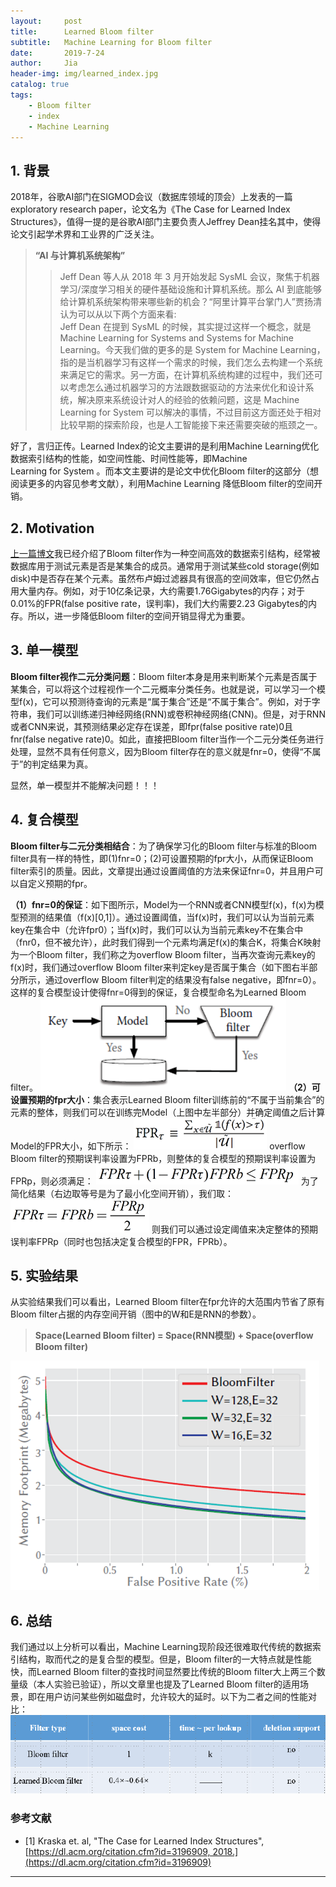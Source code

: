 ```yaml
---
layout:     post
title:      Learned Bloom filter
subtitle:   Machine Learning for Bloom filter
date:       2019-7-24
author:     Jia
header-img: img/learned_index.jpg
catalog: true
tags:
    - Bloom filter
    - index
    - Machine Learning
---
```



## 1. 背景

2018年，谷歌AI部门在SIGMOD会议（数据库领域的顶会）上发表的一篇exploratory research paper，论文名为《The Case for Learned Index Structures》，值得一提的是谷歌AI部门主要负责人Jeffrey Dean挂名其中，使得论文引起学术界和工业界的广泛关注。
> **“AI 与计算机系统架构”**  
> > Jeff Dean 等人从 2018 年 3 月开始发起 SysML 会议，聚焦于机器学习/深度学习相关的硬件基础设施和计算机系统。那么 AI 到底能够给计算机系统架构带来哪些新的机会？“阿里计算平台掌门人”贾扬清认为可以从以下两个方面来看:  
> > Jeff Dean 在提到 SysML 的时候，其实提过这样一个概念，就是 Machine  Learning  for  Systems  and  Systems  for   Machine  Learning。今天我们做的更多的是 System  for  Machine  Learning，指的是当机器学习有这样一个需求的时候，我们怎么去构建一个系统来满足它的需求。另一方面，在计算机系统构建的过程中，我们还可以考虑怎么通过机器学习的方法跟数据驱动的方法来优化和设计系统，解决原来系统设计对人的经验的依赖问题，这是 Machine  Learning  for  System    可以解决的事情，不过目前这方面还处于相对比较早期的探索阶段，也是人工智能接下来还需要突破的瓶颈之一。   

好了，言归正传。Learned Index的论文主要讲的是利用Machine Learning优化数据索引结构的性能，如空间性能、时间性能等，即Machine Learning for System 。而本文主要讲的是论文中优化Bloom filter的这部分（想阅读更多的内容见参考文献），利用Machine Learning 降低Bloom filter的空间开销。

## 2. Motivation

[上一篇博文](https://jingnanjia.github.io/2019/07/20/%E6%B5%85%E8%B0%88Bloomfilter/)我已经介绍了Bloom filter作为一种空间高效的数据索引结构，经常被数据库用于测试元素是否是某集合的成员。通常用于测试某些cold storage(例如disk)中是否存在某个元素。虽然布卢姆过滤器具有很高的空间效率，但它仍然占用大量内存。例如，对于10亿条记录，大约需要1.76Gigabytes的内存；对于0.01%的FPR(false positive rate，误判率)，我们大约需要2.23 Gigabytes的内存。所以，进一步降低Bloom filter的空间开销显得尤为重要。

## 3. 单一模型

**Bloom filter视作二元分类问题**：Bloom filter本身是用来判断某个元素是否属于某集合，可以将这个过程视作一个二元概率分类任务。也就是说，可以学习一个模型f(x)，它可以预测待查询的元素是“属于集合”还是“不属于集合”。例如，对于字符串，我们可以训练递归神经网络(RNN)或卷积神经网络(CNN)。但是，对于RNN或者CNN来说，其预测结果必定存在误差，即fpr(false positive rate)0且fnr(false negative rate)0。如此，直接把Bloom filter当作一个二元分类任务进行处理，显然不具有任何意义，因为Bloom filter存在的意义就是fnr=0，使得“不属于”的判定结果为真。

显然，单一模型并不能解决问题！！！

## 4. 复合模型

**Bloom filter与二元分类相结合**：为了确保学习化的Bloom filter与标准的Bloom filter具有一样的特性，即(1)fnr=0；(2)可设置预期的fpr大小，从而保证Bloom filter索引的质量。因此，文章提出通过设置阈值的方法来保证fnr=0，并且用户可以自定义预期的fpr。

**（1）fnr=0的保证**：如下图所示，Model为一个RNN或者CNN模型f(x)，f(x)为模型预测的结果值（f(x)[0,1]）。通过设置阈值，当f(x)时，我们可以认为当前元素key在集合中（允许fpr0）；当f(x)时，我们可以认为当前元素key不在集合中（fnr0，但不被允许），此时我们得到一个元素均满足f(x)的集合K，将集合K映射为一个Bloom filter，我们称之为overflow Bloom filter，当再次查询元素key的f(x)时，我们通过overflow Bloom filter来判定key是否属于集合（如下图右半部分所示，通过overflow Bloom filter判定的结果没有false negative，即fnr=0）。这样的复合模型设计使得fnr=0得到的保证，复合模型命名为Learned Bloom filter。
![image](https://raw.githubusercontent.com/JingnanJia/jingnanjia.github.io/master/img/11.png)
**（2）可设置预期的fpr大小**：集合表示Learned Bloom filter训练前的“不属于当前集合”的元素的整体，则我们可以在训练完Model（上图中左半部分）并确定阈值之后计算Model的FPR大小，如下所示：
![image](https://raw.githubusercontent.com/JingnanJia/jingnanjia.github.io/master/img/12.png)
overflow Bloom filter的预期误判率设置为FPRb，则整体的复合模型的预期误判率设置为FPRp，则必须满足：
![image](https://raw.githubusercontent.com/JingnanJia/jingnanjia.github.io/master/img/13.png)
为了简化结果（右边取等号是为了最小化空间开销），我们取：
![image](https://raw.githubusercontent.com/JingnanJia/jingnanjia.github.io/master/img/14.png)
则我们可以通过设定阈值来决定整体的预期误判率FPRp（同时也包括决定复合模型的FPR，FPRb）。

## 5. 实验结果

从实验结果我们可以看出，Learned Bloom filter在fpr允许的大范围内节省了原有Bloom filter占据的内存空间开销（图中的W和E是RNN的参数）。
> **Space(Learned Bloom filter) = Space(RNN模型) + Space(overflow Bloom filter)**

![image](https://raw.githubusercontent.com/JingnanJia/jingnanjia.github.io/master/img/15.png)
## 6. 总结

我们通过以上分析可以看出，Machine Learning现阶段还很难取代传统的数据索引结构，取而代之的是复合型的模型。但是，Bloom filter的一大特点就是性能快，而Learned Bloom filter的查找时间显然要比传统的Bloom filter大上两三个数量级（本人实验已验证），所以文章里也提及了Learned Bloom filter的适用场景，即在用户访问某些例如磁盘时，允许较大的延时。以下为二者之间的性能对比：
![image](https://raw.githubusercontent.com/JingnanJia/jingnanjia.github.io/master/img/16.png)

### 参考文献

- [1] Kraska et. al, "The Case for Learned Index Structures", 
  [https://dl.acm.org/citation.cfm?id=3196909, 2018.](https://dl.acm.org/citation.cfm?id=3196909)

***
